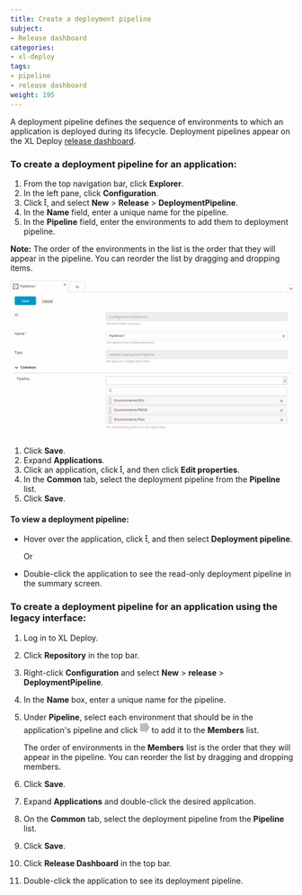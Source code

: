 ```yaml
---
title: Create a deployment pipeline
subject:
- Release dashboard
categories:
- xl-deploy
tags:
- pipeline
- release dashboard
weight: 195
---
```


A deployment pipeline defines the sequence of environments to which an application is deployed during its lifecycle. Deployment pipelines appear on the XL Deploy [release dashboard](/xl-deploy/concept/release-dashboard.html).

### To create a deployment pipeline for an application:

1. From the top navigation bar, click **Explorer**.
1. In the left pane, click **Configuration**.
1. Click ![Explorer action menu](/images/menu_three_dots.png), and select **New** > **Release** > **DeploymentPipeline**.
1. In the **Name** field, enter a unique name for the pipeline.
1. In the **Pipeline** field, enter the environments to add them to deployment pipeline.   

  **Note:** The order of the environments in the list is the order that they will appear in the pipeline. You can reorder the list by dragging and dropping items.

  ![Adding environments to the pipeline](images/adding-environments-to-the-pipeline.png)

1. Click **Save**.
1. Expand **Applications**.
1. Click an application, click ![Explorer action menu](/images/menu_three_dots.png), and then click **Edit properties**.
1. In the **Common** tab, select the deployment pipeline from the **Pipeline** list.
1. Click **Save**.   

#### To view a deployment pipeline:
 - Hover over the application, click ![Explorer action menu](/images/menu_three_dots.png), and then select **Deployment pipeline**.

    Or    
 - Double-click the application to see the read-only deployment pipeline in the summary screen.    


### To create a deployment pipeline for an application using the legacy interface:

1. Log in to XL Deploy.
1. Click **Repository** in the top bar.
1. Right-click **Configuration** and select **New** > **release** > **DeploymentPipeline**.
1. In the **Name** box, enter a unique name for the pipeline.
1. Under **Pipeline**, select each environment that should be in the application's pipeline and click ![Right arrow button](/images/button_add_container.png) to add it to the **Members** list.

    The order of environments in the **Members** list is the order that they will appear in the pipeline. You can reorder the list by dragging and dropping members.

1. Click **Save**.
1. Expand **Applications** and double-click the desired application.
1. On the **Common** tab, select the deployment pipeline from the **Pipeline** list.
1. Click **Save**.
1. Click **Release Dashboard** in the top bar.
1. Double-click the application to see its deployment pipeline.
